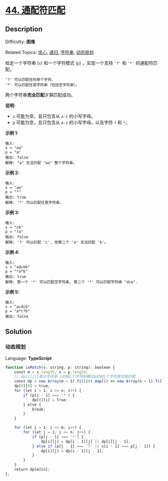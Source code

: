 # [44\. 通配符匹配](https://leetcode.cn/problems/wildcard-matching/)

## Description

Difficulty: **困难**  

Related Topics: [贪心](https://leetcode.cn/tag/greedy/), [递归](https://leetcode.cn/tag/recursion/), [字符串](https://leetcode.cn/tag/string/), [动态规划](https://leetcode.cn/tag/dynamic-programming/)


给定一个字符串 (`s`) 和一个字符模式 (`p`) ，实现一个支持 `'?'` 和 `'*'` 的通配符匹配。

```
'?' 可以匹配任何单个字符。
'*' 可以匹配任意字符串（包括空字符串）。
```

两个字符串**完全匹配**才算匹配成功。

**说明:**

*   `s` 可能为空，且只包含从 `a-z` 的小写字母。
*   `p` 可能为空，且只包含从 `a-z` 的小写字母，以及字符 `?` 和 `*`。

**示例 1:**

```
输入:
s = "aa"
p = "a"
输出: false
解释: "a" 无法匹配 "aa" 整个字符串。
```

**示例 2:**

```
输入:
s = "aa"
p = "*"
输出: true
解释: '*' 可以匹配任意字符串。
```

**示例 3:**

```
输入:
s = "cb"
p = "?a"
输出: false
解释: '?' 可以匹配 'c', 但第二个 'a' 无法匹配 'b'。
```

**示例 4:**

```
输入:
s = "adceb"
p = "*a*b"
输出: true
解释: 第一个 '*' 可以匹配空字符串, 第二个 '*' 可以匹配字符串 "dce".
```

**示例 5:**

```
输入:
s = "acdcb"
p = "a*c?b"
输出: false
```


## Solution

### 动态规划

Language: **TypeScript**

```typescript
function isMatch(s: string, p: string): boolean {
    const m = s.length, n = p.length;
    // dp[i][j]表示字符串 s的前i个字符和模式p的前j个字符是否能匹配
    const dp = new Array(m + 1).fill(0).map(() => new Array(n + 1).fill(false));
    dp[0][0] = true;
    for (let i = 1; i <= n; i++) {
        if (p[i - 1] === '*') {
            dp[0][i] = true;
        } else {
            break;
        }
    }

    for (let i = 1; i <= m; i++) {
        for (let j = 1; j <= n; j++) {
            if (p[j - 1] === '*') {
                dp[i][j] = dp[i - 1][j] || dp[i][j - 1];
            } else if (p[j - 1] === '?' || s[i - 1] === p[j - 1]) {
                dp[i][j] = dp[i - 1][j - 1];
            }
        }
    }
    return dp[m][n];
};
```